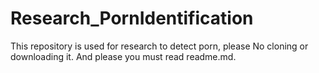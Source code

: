 # Research_PornIdentification
This repository is used for research to  detect porn, please No cloning or downloading it. And please you must read readme.md.
